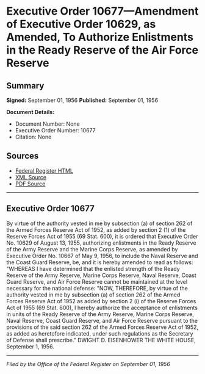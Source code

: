 # Executive Order 10677—Amendment of Executive Order 10629, as Amended, To Authorize Enlistments in the Ready Reserve of the Air Force Reserve

## Summary

**Signed:** September 01, 1956
**Published:** September 01, 1956

**Document Details:**
- Document Number: None
- Executive Order Number: 10677
- Citation: None

## Sources
- [Federal Register HTML](https://www.presidency.ucsb.edu/documents/executive-order-10677-amendment-executive-order-10629-amended-authorize-enlistments-the)
- [XML Source](None)
- [PDF Source](None)

---

## Executive Order 10677

By virtue of the authority vested in me by subsection (a) of section 262 of the Armed Forces Reserve Act of 1952, as added by section 2 (1) of the Reserve Forces Act of 1955 (69 Stat. 600), it is ordered that Executive Order No. 10629 of August 13, 1955, authorizing enlistments in the Ready Reserve of the Army Reserve and the Marine Corps Reserve, as amended by Executive Order No. 10667 of May 9, 1956, to include the Naval Reserve and the Coast Guard Reserve, be, and it is hereby amended to read as follows:
"WHEREAS I have determined that the enlisted strength of the Ready Reserve of the Army Reserve, Marine Corps Reserve, Naval Reserve, Coast Guard Reserve, and Air Force Reserve cannot be maintained at the level necessary for the national defense:
"NOW, THEREFORE, by virtue of the authority vested in me by subsection (a) of section 262 of the Armed Forces Reserve Act of 1952 as added by section 2 (i) of the Reserve Forces Act of 1955 (69 Stat. 600), I hereby authorize the acceptance of enlistments in units of the Ready Reserve of the Army Reserve, Marine Corps Reserve, Naval Reserve, Coast Guard Reserve, and Air Force Reserve pursuant to the provisions of the said section 262 of the Armed Forces Reserve Act of 1952, as added as heretofore indicated, under such regulations as the Secretary of Defense shall prescribe."
DWIGHT D. EISENHOWER
THE WHITE HOUSE,
September 1, 1956.

---

*Filed by the Office of the Federal Register on September 01, 1956*
